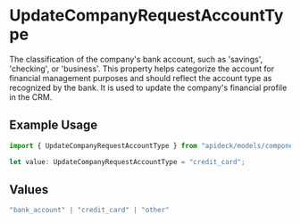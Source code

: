 # UpdateCompanyRequestAccountType

The classification of the company's bank account, such as 'savings', 'checking', or 'business'. This property helps categorize the account for financial management purposes and should reflect the account type as recognized by the bank. It is used to update the company's financial profile in the CRM.

## Example Usage

```typescript
import { UpdateCompanyRequestAccountType } from "apideck/models/components";

let value: UpdateCompanyRequestAccountType = "credit_card";
```

## Values

```typescript
"bank_account" | "credit_card" | "other"
```